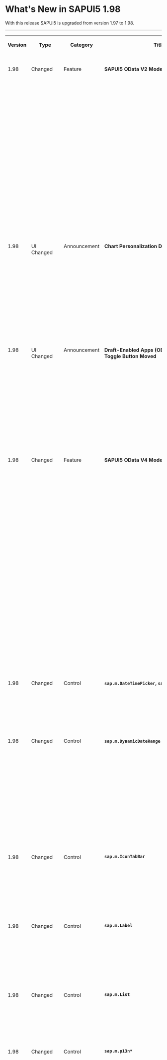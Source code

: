 <!-- loiod9f16f2262a947ef9cd5b58f11c54b6e -->

# What's New in SAPUI5 1.98

With this release SAPUI5 is upgraded from version 1.97 to 1.98.



****


<table>
<tr>
<th valign="top">

Version



</th>
<th valign="top">

Type



</th>
<th valign="top">

Category



</th>
<th valign="top">

Title



</th>
<th valign="top">

Description



</th>
<th valign="top">

Action



</th>
<th valign="top">

Available as of



</th>
</tr>
<tr>
<td valign="top">

1.98 



</td>
<td valign="top">

Changed 



</td>
<td valign="top">

Feature 



</td>
<td valign="top">

**SAPUI5 OData V2 Model** 



</td>
<td valign="top">

**SAPUI5 OData V2 Model**

The new version of the SAPUI5 OData V2 model introduces the following features:

-   The `sap.ui.model.odata.v2.ODataListBinding#create` method, which allows to create transient entries in a list binding similar to its counterpart in the OData V4 model. For more information, see [Creating Entities](../04_Essentials/odata-v2-model-6c47b2b.md#loio4c4cd99af9b14e08bb72470cc7cabff4).

-   You can now create inactive contexts using `sap.ui.model.odata.v2.ODataListBinding#create`. There is no POST request for an inactive context. The context will become active as soon as any of its properties is changed. Once this happens, the `createActivate` event is raised, enabling the application to create a new inactive context.

    Inactive contexts do not influence `sap.ui.model.odata.v2.ODataListBinding#getCount`. They are neither pending changes nor are they reset by `sap.ui.model.odata.v2.ODataModel#resetChanges`. For more information, see [Creating Entities](../04_Essentials/odata-v2-model-6c47b2b.md#loio4c4cd99af9b14e08bb72470cc7cabff4).

-   The `getAllCurrentContexts` method for list bindings returns all current contexts without raising a request.For more information, see [`sap.ui.model.ListBinding#getAllCurrentContexts`](https://ui5.sap.com/#/api/sap.ui.model.ListBinding%23methods/getAllCurrentContexts).


<sub>Changed•Feature•Info Only•1.98</sub>



</td>
<td valign="top">

Info Only



</td>
<td valign="top">

2022-01-27



</td>
</tr>
<tr>
<td valign="top">

1.98 



</td>
<td valign="top">

UI Changed 



</td>
<td valign="top">

Announcement 



</td>
<td valign="top">

**Chart Personalization Dialog Updated** 



</td>
<td valign="top">

**Chart Personalization Dialog Updated**

> ### Note:  
> The following information concerns important changes for end users. These changes may require end users to adjust and/or test cases to be adapted, but they won't stop or disrupt software or processes.

We have improved the dialog based on UX research. The panel for the dimension and measure selection has been updated and the option to select a chart type has been removed from the dialog. The switch is now available from the *Chart* toolbar.

<sub>UI Changed•Announcement•Info Only•1.98</sub>



</td>
<td valign="top">

Info Only 



</td>
<td valign="top">

2022-01-27



</td>
</tr>
<tr>
<td valign="top">

1.98 



</td>
<td valign="top">

UI Changed 



</td>
<td valign="top">

Announcement 



</td>
<td valign="top">

**Draft-Enabled Apps \(OData V2\): Draft Toggle Button Moved** 



</td>
<td valign="top">

**Draft-Enabled Apps \(OData V2\): Draft Toggle Button Moved**

> ### Note:  
> The following information concerns important changes for end users. These changes may require end users to adjust and/or test cases to be adapted, but they won't stop or disrupt software or processes.

In draft-enabled list reports and object pages, the *Hide/Show Draft Values* toggle button has been removed from the toolbar. The option to hide or show draft values can now be found in the *Editing Status* dropdown list. For more information, see [Toggling Between Draft and Saved Values](../06_SAP_Fiori_Elements/toggling-between-draft-and-saved-values-fd3950a.md).

<sub>UI Changed•Announcement•Info Only•1.98</sub>



</td>
<td valign="top">

Info Only 



</td>
<td valign="top">

2022-01-27



</td>
</tr>
<tr>
<td valign="top">

1.98 



</td>
<td valign="top">

Changed 



</td>
<td valign="top">

Feature 



</td>
<td valign="top">

**SAPUI5 OData V4 Model** 



</td>
<td valign="top">

**SAPUI5 OData V4 Model**

The new version of the SAPUI5 OData V4 model introduces the following features:

-   You can now replace a row context of a list with a sibling entity of the same collection. The sibling entity must be available as a :1 navigation property and is accessed with an operation binding. For more information, see [Draft Handling with the OData V4 Model](../04_Essentials/draft-handling-with-the-odata-v4-model-40986e6.md).

-   An application can now create inactive contexts in a list binding using the `bInactive` parameter of `sap.ui.model.odata.v4.ODataListBinding#create`, provided the update group of the binding is an `Auto` group. There is no POST request for an inactive context. The context will become active as soon as any of its properties is changed. Once this happens, the `createActivate` event is raised, enabling the application to create a new inactive context.

    Inactive contexts do not influence `sap.ui.model.odata.v4.ODataListBinding#getCount`. They are neither pending changes nor are they reset by `sap.ui.model.odata.v4.ODataListBinding#resetChanges` or `sap.ui.model.odata.v4.ODataModel#resetChanges`. For more information, see [Creating an Entity](../04_Essentials/creating-an-entity-c9723f8.md).

-   The `sap.ui.model.odata.v4.ODataListBinding#getAllCurrentContexts` method returns all current contexts without raising a request.

-   The experimental `sap.ui.model.odata.v4.ODataContextBinding#moveEntityTo` method introduced with SAPUI5 1.95 is deprecated.


<sub>Changed•Feature•Info Only•1.98</sub>



</td>
<td valign="top">

Info Only 



</td>
<td valign="top">

2022-01-27



</td>
</tr>
<tr>
<td valign="top">

1.98 



</td>
<td valign="top">

Changed 



</td>
<td valign="top">

Control 



</td>
<td valign="top">

**`sap.m.DateTimePicker`, `sap.m.TimePicker`** 



</td>
<td valign="top">

**`sap.m.DateTimePicker`, `sap.m.TimePicker`**

We have introduced a shortcut button that focuses the current time. The button is shown if the new `showCurrentTimeButton` property is set to true. For more information, see the [API Reference](https://ui5.sap.com/#/api/sap.m.TimePicker) and the [Sample](https://ui5.sap.com/#/entity/sap.m.TimePicker/sample/sap.m.sample.TimePicker).

<sub>Changed•Control•Info Only•1.98</sub>



</td>
<td valign="top">

Info Only 



</td>
<td valign="top">

2022-01-27



</td>
</tr>
<tr>
<td valign="top">

1.98 



</td>
<td valign="top">

Changed 



</td>
<td valign="top">

Control 



</td>
<td valign="top">

**`sap.m.DynamicDateRange` \(Experimental\)** 



</td>
<td valign="top">

**`sap.m.DynamicDateRange` \(Experimental\)**

-   When the user types something in the input field of the control, the displayed suggestion items now appear in groups if the `enableGroupHeaders` property is set to `true`.

-   We have added new standard options to the control that represent the first or the last day of the current week, month, quarter, or year.

-   The `StandardDynamicDateRangeKeys` is now an enumeration with keys matching the values. The default value of the `DynamicDateRange` control’s `options` property is now a full array of the keys \(before it was an empty array\).


For more information, see the [API Reference](https://ui5.sap.com/#/api/sap.m.DynamicDateRange) and the [Samples](https://ui5.sap.com/#/entity/sap.m.DynamicDateRange).

<sub>Changed•Control•Info Only•1.98</sub>



</td>
<td valign="top">

Info Only 



</td>
<td valign="top">

2022-01-27



</td>
</tr>
<tr>
<td valign="top">

1.98 



</td>
<td valign="top">

Changed 



</td>
<td valign="top">

Control 



</td>
<td valign="top">

**`sap.m.IconTabBar`** 



</td>
<td valign="top">

**`sap.m.IconTabBar`**

There is a change in the way how the control computes and displays the number of tabs that are in the overflow buttons at both sides of the tabs area, when the property overflow mode is set to `StartAndEnd`. Now, only the top-level tabs are counted and not the nested sub-tabs. For more information, see the [API Reference](https://ui5.sap.com/#/api/sap.m.IconTabBar) and the [Sample](https://ui5.sap.com/#/entity/sap.m.IconTabBar/sample/sap.m.sample.IconTabBarStartAndEndOverflow).

<sub>Changed•Control•Info Only•1.98</sub>



</td>
<td valign="top">

Info Only 



</td>
<td valign="top">

2022-01-27



</td>
</tr>
<tr>
<td valign="top">

1.98 



</td>
<td valign="top">

Changed 



</td>
<td valign="top">

Control 



</td>
<td valign="top">

**`sap.m.Label`** 



</td>
<td valign="top">

**`sap.m.Label`**

We have introduced a new `showColon` property. If set to `true`, a colon \(:\) character is added to the label. This feature is useful in cases when the Label is used independently. In contrast, when the Label is in a Form or in a Simple Form, the colon \(:\) character is displayed automatically regardless of the value of the `showColon` property. For more information, see the [API Reference](https://ui5.sap.com/#/api/sap.m.Label).

<sub>Changed•Control•Info Only•1.98</sub>



</td>
<td valign="top">

Info Only 



</td>
<td valign="top">

2022-01-27



</td>
</tr>
<tr>
<td valign="top">

1.98 



</td>
<td valign="top">

Changed 



</td>
<td valign="top">

Control 



</td>
<td valign="top">

**`sap.m.List`** 



</td>
<td valign="top">

**`sap.m.List`**

You can now display an avatar in your list instead of an image or icon. We have integrated the `sap.m.Avatar` control as an aggregation of `StandardListItem`. For more information, see the [API Reference](https://ui5.sap.com/#/api/sap.m.StandardListItem%23aggregations) and the [Sample](https://ui5.sap.com/#/entity/sap.m.StandardListItem/sample/sap.m.sample.StandardListItemAvatar).

<sub>Changed•Control•Info Only•1.98</sub>



</td>
<td valign="top">

Info Only 



</td>
<td valign="top">

2022-01-27



</td>
</tr>
<tr>
<td valign="top">

1.98 



</td>
<td valign="top">

Changed 



</td>
<td valign="top">

Control 



</td>
<td valign="top">

**`sap.m.p13n*`** 



</td>
<td valign="top">

**`sap.m.p13n*`**

We have made personalization within a table or list more reusable. Different panels with reusable content for the various types of personalization are now available for freestyle use in your application.

The following panels are available \(as experimental APIs\):

-   `sap.m.p13n.SelectionPanel`

    Defines a number of properties that allow you to select and deselect fields as columns in your table, for example, and to change their order.

-   `sap.m.p13n.SortPanel`

    Defines a number of properties that allow you to sort your items based on various criteria, for example, in ascending or descending order.

-   `sap.m.p13n.GroupPanel`

    Defines a number of properties that allow you to group your data.


The panels are aggregated to `sap.m.p13n.Popup` \(experimental\), which serves as a container for all the panels.

For more information, see the [API Reference](https://ui5.sap.com/#/api/sap.m.p13n) and the [Sample](https://ui5.sap.com/#/entity/sap.m.p13n.Popup/sample/sap.m.sample.p13n.Popup).

<sub>Changed•Control•Info Only•1.98</sub>



</td>
<td valign="top">

Info Only 



</td>
<td valign="top">

2022-01-27



</td>
</tr>
<tr>
<td valign="top">

1.98 



</td>
<td valign="top">

Changed 



</td>
<td valign="top">

Control 



</td>
<td valign="top">

**`sap.m.SinglePlanningCalendar`** 



</td>
<td valign="top">

**`sap.m.SinglePlanningCalendar`**

With the new `firstDayOfWeek` property, you can now set the first day of a week displayed in the Week and Month views of the control. If there is no valid value set, the default from the user locale is used. For more information, see the [API Reference](https://ui5.sap.com/#/api/sap.m.SinglePlanningCalendar) and the [Sample](https://ui5.sap.com/#/entity/sap.m.SinglePlanningCalendar/sample/sap.m.sample.SinglePlanningCalendarSnappingHeader).

<sub>Changed•Control•Info Only•1.98</sub>



</td>
<td valign="top">

Info Only 



</td>
<td valign="top">

2022-01-27



</td>
</tr>
<tr>
<td valign="top">

1.98 



</td>
<td valign="top">

Changed 



</td>
<td valign="top">

Control 



</td>
<td valign="top">

**`sap.m.upload.UploadSet`** 



</td>
<td valign="top">

**`sap.m.upload.UploadSet`**

For the `uploadCompleted` event, an additional JSON response object is now passed. Along with it, some of its parameters are also passed such as response, `responseXML`, `readyState`, status, and headers. It helps you to understand if the upload is complete.

<sub>Changed•Control•Info Only•1.98</sub>



</td>
<td valign="top">

Info Only 



</td>
<td valign="top">

2022-01-27



</td>
</tr>
<tr>
<td valign="top">

1.98 



</td>
<td valign="top">

Changed 



</td>
<td valign="top">

Control 



</td>
<td valign="top">

**`sap.ui.comp.smartchart.SmartChart`** 



</td>
<td valign="top">

**`sap.ui.comp.smartchart.SmartChart`**

We have improved and simplified the usability of the *View Settings* dialog for the `SmartChart` control and made it more consistent with the personalization dialogs for the other smart controls.

The following changes have been made:

-   The dialog now shows the data visualized based on fields and layout options \(formerly called "roles"\) in a table that is grouped by dimensions and measures \(formerly called "type"\).

-   You can now select the chart type in the toolbar only.

-   The selected fields are shown automatically.

-   The dialog now automatically provides layout options that are compatible with the selected chart type.

-   You can select new dimensions or measures in an additional row.


![](images/SmartChart_ViewSettings_WN_a5bc782.png)For more information, see the [Sample](https://ui5.sap.com/#/entity/sap.ui.comp.smartchart.SmartChart/sample/sap.ui.comp.sample.smartchart.general). 

<sub>Changed•Control•Info Only•1.98</sub>



</td>
<td valign="top">

Info Only 



</td>
<td valign="top">

2022-01-27



</td>
</tr>
<tr>
<td valign="top">

1.98 



</td>
<td valign="top">

Changed 



</td>
<td valign="top">

Control 



</td>
<td valign="top">

**`sap.ui.comp.smartfilterbar.SmartFilterBar` and `sap.ui.comp.smartfield.SmartField`** 



</td>
<td valign="top">

**`sap.ui.comp.smartfilterbar.SmartFilterBar` and `sap.ui.comp.smartfield.SmartField`**

`SmartFilterBar` and `SmartField` now support the `com.sap.vocabularies.UI.v1.PresentationVariant.SortOrder` annotation for value lists with fixed values. This allows you to overwrite the backend sorting. For more information, see the [API Reference](https://ui5.sap.com/#/api/sap.ui.comp.smartfilterbar.SmartFilterBar%23annotations/PresentationVariant) and the [Sample](https://ui5.sap.com/#/entity/sap.ui.comp.smartfilterbar.SmartFilterBar/sample/sap.ui.comp.sample.smartfilterbar.PresentationVariantSortOrderAnnotation) for `SmartFilterBar`, the [API Reference](https://ui5.sap.com/#/api/sap.ui.comp.smartfield.SmartField%23annotations/PresentationVariant), and the [Sample](https://ui5.sap.com/#/entity/sap.ui.comp.smartfield.SmartField/sample/sap.ui.comp.sample.smartfield.PresentationVariantSortOrderAnnotation) for `SmartField`. 

<sub>Changed•Control•Info Only•1.98</sub>



</td>
<td valign="top">

Info Only 



</td>
<td valign="top">

2022-01-27



</td>
</tr>
<tr>
<td valign="top">

1.98 



</td>
<td valign="top">

Changed 



</td>
<td valign="top">

Control 



</td>
<td valign="top">

**`sap.ui.comp.smartfilterbar.SmartFilterBar`** 



</td>
<td valign="top">

**`sap.ui.comp.smartfilterbar.SmartFilterBar`**

-   Until now, `SmartFilterBar` was using `sap.m.DatePicker` for single date filters that use the `Edm.DateTime` OData type with the `sap:display-format="Date"` annotation, and `Edm.String` OData type with the `sap:filter-restriction="single-value"` annotation. Now, the control supports the new `sap.m.DynamicDateRange` control for single date filters. This allows you to store semantic dates and restore them later when navigating or selecting a variant.

    In addition, we've adopted new single date options such as the first day of the current week, last day of the current week, first day of the current month, etc.

-   `SmartFilterBar` now also supports the option to set a default operator for date range and single date controls. With this improvement, we’ve made it a lot easier to change the default operator in the XML view via control configuration. Note that this method is not applicable for operators that need a parameter, for example 'Next X Days' where X is the required parameter.

    For more information, see the [Sample](https://ui5.sap.com/#/entity/sap.ui.comp.smartfilterbar.SmartFilterBar/sample/sap.ui.comp.sample.smartfilterbar.UseDateRangeType).


<sub>Changed•Control•Info Only•1.98</sub>



</td>
<td valign="top">

Info Only 



</td>
<td valign="top">

2022-01-27



</td>
</tr>
<tr>
<td valign="top">

1.98 



</td>
<td valign="top">

Changed 



</td>
<td valign="top">

Control 



</td>
<td valign="top">

**`sap.ui.comp.valuehelpdialog.ValueHelpDialog`** 



</td>
<td valign="top">

**`sap.ui.comp.valuehelpdialog.ValueHelpDialog`**

After introducing the visualization of multiple consecutive whitespace characters in the `SmartField` and `SmartFilterBar` controls in versions 1.96 and 1.97 respectively, we've now added this feature to the `ValueHelpDialog` control as well.

<sub>Changed•Control•Info Only•1.98</sub>



</td>
<td valign="top">

Info Only 



</td>
<td valign="top">

2022-01-27



</td>
</tr>
<tr>
<td valign="top">

1.98 



</td>
<td valign="top">

Changed 



</td>
<td valign="top">

Control 



</td>
<td valign="top">

**`sap.ui.integration.widgets.Card`** 



</td>
<td valign="top">

**`sap.ui.integration.widgets.Card`**

-   We have introduced a new filter type – Search \(experimental\). To define it, you only have to set the filter's `type` property to `Search`, and then specify the optional initial value of the filter and the placeholder of the field. For more information, see the [Search Filter](https://ui5.sap.com/test-resources/sap/ui/integration/demokit/cardExplorer/webapp/index.html#/learn/filters/search) section and the [Sample](https://ui5.sap.com/test-resources/sap/ui/integration/demokit/cardExplorer/webapp/index.html#/explore/searchFilter) in the Card Explorer.

-   Integration cards now support \(experimentally\) CSRF tokens as a method to prevent CSRF attacks. For more information, see the [CSRF Tokens](https://ui5.sap.com/test-resources/sap/ui/integration/demokit/cardExplorer/webapp/index.html#/learn/configuration/csrfTokens) section and the [Sample](https://ui5.sap.com/test-resources/sap/ui/integration/demokit/cardExplorer/webapp/index.html#/explore/data/csrf) in the Card Explorer.

-   The submit action of the Adaptive card supports binding syntax. This allows card developers to map the values entered by the end user to the payload structure expected by the back-end service. For more information, see the [Action Handlers](https://ui5.sap.com/test-resources/sap/ui/integration/demokit/cardExplorer/webapp/index.html#/learn/configuration/actionHandlers) section and the [Sample](https://ui5.sap.com/test-resources/sap/ui/integration/demokit/cardExplorer/webapp/index.html#/explore/adaptive/adaptive-action-submit-custom-payload) in the Card Explorer.

-   We have added support for more HTTP request methods. Together with GET and POST, Integration cards now also support PUT, PATCH, DELETE, OPTIONS, and HEAD methods. For more information, see the [Data Handling](https://ui5.sap.com/test-resources/sap/ui/integration/demokit/cardExplorer/webapp/index.html#/learn/features/data) section in the Card Explorer.

-   Object cards are \(experimentally\) enhanced with new item types and a new attribute. The new item types are `NumericData`, which shows some KPIs, and `Status`. The new attribute is `maxLines` - it represents the maximum number of lines the text can take. For more information, see the [Object Card](https://ui5.sap.com/test-resources/sap/ui/integration/demokit/cardExplorer/webapp/index.html#/learn/types/object) section, the [To Do Card](https://ui5.sap.com/test-resources/sap/ui/integration/demokit/cardExplorer/webapp/index.html#/explore/object/todoCard) sample, and [Additional Object Details](https://ui5.sap.com/test-resources/sap/ui/integration/demokit/cardExplorer/webapp/index.html#/explore/object/additionalObjectDetails) sample in the Card Explorer.

-   We have updated the `sap.ui.integration.widgets.Card` of type Adaptive with the new 1.01 version of UI5 Web Components. For more information, see the [Adaptive Card](https://ui5.sap.com/test-resources/sap/ui/integration/demokit/cardExplorer/webapp/index.html#/learn/types/adaptive) section in the Card Explorer.
-   We have updated the `sap.ui.integration.widgets.Card` of type Adaptive to support the newest templating and markdown features available for Microsoft Adaptive Cards, by getting the latest versions of `adaptivecards-templating`, `adaptive-expressions`, and `markdown-it`. Due to changes in the templating syntax, developers should adapt their applications when they switch to version 1.98. For more information, see the [Adaptive Card](https://ui5.sap.com/test-resources/sap/ui/integration/demokit/cardExplorer/webapp/index.html#/learn/types/adaptive) section and the [Templating](https://ui5.sap.com/test-resources/sap/ui/integration/demokit/cardExplorer/webapp/index.html#/explore/adaptive/templating) and [Markdown](https://ui5.sap.com/test-resources/sap/ui/integration/demokit/cardExplorer/webapp/index.html#/explore/adaptive/markdown) Samples in the Card Explorer. 

<sub>Changed•Control•Info Only•1.98</sub>



</td>
<td valign="top">

Info Only 



</td>
<td valign="top">

2022-01-27



</td>
</tr>
<tr>
<td valign="top">

1.98 



</td>
<td valign="top">

Changed 



</td>
<td valign="top">

Control 



</td>
<td valign="top">

**`sap.ui.richtexteditor.RichTextEditor`** 



</td>
<td valign="top">

**`sap.ui.richtexteditor.RichTextEditor`**

We have updated the TinyMCE version 5 used in `sap.ui.richtexteditor.RichTextEditor` to TinyMCE 5.10.2. We recommend switching to the newer version, as v4 is no longer supported by TinyMCE and will not receive updates. For more information, see [sap.ui.richtexteditor](../10_More_About_Controls/sap-ui-richtexteditor-d4f3f15.md) and the [Samples](https://ui5.sap.com/#/entity/sap.ui.richtexteditor.RichTextEditor).

<sub>Changed•Control•Info Only•1.98</sub>



</td>
<td valign="top">

Info Only 



</td>
<td valign="top">

2022-01-27



</td>
</tr>
<tr>
<td valign="top">

1.98 



</td>
<td valign="top">

Deprecated 



</td>
<td valign="top">

Control 



</td>
<td valign="top">

**`sap.f.IllustratedMessage` / `sap.m.IllustratedMessage`** 



</td>
<td valign="top">

**`sap.f.IllustratedMessage` / `sap.m.IllustratedMessage`**

The `sap.f.IllustratedMessage` and its related classes are now moved to the `sap.m` library. The `sap.f` classes and their documentation are kept for compatibility reasons and are marked as deprecated. All of them extend their `sap.m` version.For more information, see the [API Reference](https://ui5.sap.com/#/api/sap.f.IllustratedMessage).

<sub>Deprecated•Control•Info Only•1.98</sub>



</td>
<td valign="top">

Info Only 



</td>
<td valign="top">

2022-01-27



</td>
</tr>
<tr>
<td valign="top">

1.98 



</td>
<td valign="top">

Deprecated 



</td>
<td valign="top">

Control 



</td>
<td valign="top">

**`sap.m.P13n*`** 



</td>
<td valign="top">

**`sap.m.P13n*`**

The following entities have been deprecated and replaced with the new personalization panels:

-   `sap.m.P13nDialog`

-   `sap.m.P13nColumnsPanel`

-   `sap.m.P13nSortPanel`

-   `sap.m.P13nGroupPanel`


<sub>Deprecated•Control•Info Only•1.98</sub>



</td>
<td valign="top">

Info Only 



</td>
<td valign="top">

2022-01-27



</td>
</tr>
<tr>
<td valign="top">

1.98 



</td>
<td valign="top">

Changed 



</td>
<td valign="top">

SAP Fiori Elements 



</td>
<td valign="top">

**SAP Fiori elements for OData V2** 



</td>
<td valign="top">

**SAP Fiori elements for OData V2**

The following changes and new features are available for SAP Fiori elements for OData V2:

-   Keyboard shortcuts for standard actions such as create, delete, edit, etc., can now get redirected to extension actions that replace the standard action. For more information, see [Keyboard Shortcuts](../06_SAP_Fiori_Elements/keyboard-shortcuts-0cd318c.md).

-   An additional filter option, *All \(Hiding Drafts\)*, is now available for the *Editing Status* filter field, for all draft applications. It replaces the draft toggle button in the list report table toolbar. Also, with this change, the draft toggle feature is available by default in draft-enabled applications. For more information, see [Toggling Between Draft and Saved Values](../06_SAP_Fiori_Elements/toggling-between-draft-and-saved-values-fd3950a.md).

-   It’s now possible to mass edit records in the list report page using the Edit dialog. For more information, see [Enabling Editing Using a Dialog \(Mass Edit\) in the List Report](../06_SAP_Fiori_Elements/enabling-editing-using-a-dialog-mass-edit-in-the-list-report-7cc4f04.md).

-   You now have an option to navigate from the list report to an object page directly in edit mode. For more information, see [Navigation to an Object Page in Edit Mode](../06_SAP_Fiori_Elements/navigation-to-an-object-page-in-edit-mode-8665847.md).

-   A validation of required fields is now possible before the object create request for non-draft objects. For more information, see [Validation of Required Fields in Non-draft Applications](../06_SAP_Fiori_Elements/validation-of-required-fields-in-non-draft-applications-400565b.md).

-   The visual filter section in the *Adapt Filter* dialog now supports dropdown-based filtering. The visual filters are now filtered based on the selection made, such as: *Visible*, *Active*, *Mandatory*, etc.

-   The visual filters now display the text associated with the units such as currency or unit of measures. For more information, see [Visual Filters](../06_SAP_Fiori_Elements/visual-filters-1714720.md).


<sub>Changed•SAP Fiori Elements•Info Only•1.98</sub>



</td>
<td valign="top">

Info Only 



</td>
<td valign="top">

2022-01-27



</td>
</tr>
<tr>
<td valign="top">

1.98 



</td>
<td valign="top">

Changed 



</td>
<td valign="top">

SAP Fiori Elements 



</td>
<td valign="top">

**SAP Fiori elements for OData V4** 



</td>
<td valign="top">

**SAP Fiori elements for OData V4**

The following changes and new features are available for SAP Fiori elements for OData V4:

-   The `FilterBar` building block now supports default values and custom filters. For more information, see  <?sap-ot O2O class="- topic/xref " href="24c1304739dd4f19af0ce2482c4d9bbe.xml" text="Building Blocks" desc="" xtrc="xref:62" xtrf="file:/home/builder/src/dita-all/zyl1693565473561/loioa82e269bbb584cfcbdbd3ae8765d8e7f_en-US/src/content/localization/en-us/d9f16f2262a947ef9cd5b58f11c54b6e.xml" ?> .

-   SAP Fiori elements now enables you to navigate to a different internal target. For more information, see [Example: Enable Internal Navigation to Different Detail Page](../06_SAP_Fiori_Elements/example-enable-internal-navigation-to-different-detail-page-75002b3.md).

-   Users can now navigate to an app by clicking on the header of a KPI card. For more information, see [Creating Key Performance Indicator Tags](../06_SAP_Fiori_Elements/creating-key-performance-indicator-tags-d80a360.md).

-   Optimizations for the automatic column width calculation in tables are available for the `FieldGroup` and `Date`, both in display and edit mode. For more information, see [Setting the Default Column Width](../06_SAP_Fiori_Elements/setting-the-default-column-width-a765253.md).

-   SAP Fiori elements now supports restrictions for the MIME type and file size for `Edm.Stream` properties. For more information, see [Different Representations of a Field](../06_SAP_Fiori_Elements/different-representations-of-a-field-c18ada4.md).


<sub>Changed•SAP Fiori Elements•Info Only•1.98</sub>



</td>
<td valign="top">

Info Only 



</td>
<td valign="top">

2022-01-27



</td>
</tr>
</table>

**Related Information**  


[What's New in SAPUI5 1.117](what-s-new-in-sapui5-1-117-029d3b4.md "With this release SAPUI5 is upgraded from version 1.116 to 1.117.")

[What's New in SAPUI5 1.116](what-s-new-in-sapui5-1-116-ebd6f34.md "With this release SAPUI5 is upgraded from version 1.115 to 1.116.")

[What's New in SAPUI5 1.115](what-s-new-in-sapui5-1-115-409fde8.md "With this release SAPUI5 is upgraded from version 1.114 to 1.115.")

[What's New in SAPUI5 1.114](what-s-new-in-sapui5-1-114-890fce1.md "With this release SAPUI5 is upgraded from version 1.113 to 1.114.")

[What's New in SAPUI5 1.113](what-s-new-in-sapui5-1-113-a9553fe.md "With this release SAPUI5 is upgraded from version 1.112 to 1.113.")

[What's New in SAPUI5 1.112](what-s-new-in-sapui5-1-112-34afc69.md "With this release SAPUI5 is upgraded from version 1.111 to 1.112.")

[What's New in SAPUI5 1.111](what-s-new-in-sapui5-1-111-7a67837.md "With this release SAPUI5 is upgraded from version 1.110 to 1.111.")

[What's New in SAPUI5 1.110](what-s-new-in-sapui5-1-110-71a855c.md "With this release SAPUI5 is upgraded from version 1.109 to 1.110.")

[What's New in SAPUI5 1.109](what-s-new-in-sapui5-1-109-3264bd2.md "With this release SAPUI5 is upgraded from version 1.108 to 1.109.")

[What's New in SAPUI5 1.108](what-s-new-in-sapui5-1-108-66e33f0.md "With this release SAPUI5 is upgraded from version 1.107 to 1.108.")

[What's New in SAPUI5 1.107](what-s-new-in-sapui5-1-107-d4ff916.md "With this release SAPUI5 is upgraded from version 1.106 to 1.107.")

[What's New in SAPUI5 1.106](what-s-new-in-sapui5-1-106-5b497b0.md "With this release SAPUI5 is upgraded from version 1.105 to 1.106.")

[What's New in SAPUI5 1.105](what-s-new-in-sapui5-1-105-4d6c00e.md "With this release SAPUI5 is upgraded from version 1.104 to 1.105.")

[What's New in SAPUI5 1.104](what-s-new-in-sapui5-1-104-69e567c.md "With this release SAPUI5 is upgraded from version 1.103 to 1.104.")

[What's New in SAPUI5 1.103](what-s-new-in-sapui5-1-103-0e98c76.md "With this release SAPUI5 is upgraded from version 1.102 to 1.103.")

[What's New in SAPUI5 1.102](what-s-new-in-sapui5-1-102-f038c99.md "With this release SAPUI5 is upgraded from version 1.101 to 1.102.")

[What's New in SAPUI5 1.101](what-s-new-in-sapui5-1-101-7733b00.md "With this release SAPUI5 is upgraded from version 1.100 to 1.101.")

[What's New in SAPUI5 1.100](what-s-new-in-sapui5-1-100-27dec1d.md "With this release SAPUI5 is upgraded from version 1.99 to 1.100.")

[What's New in SAPUI5 1.99](what-s-new-in-sapui5-1-99-4f35848.md "With this release SAPUI5 is upgraded from version 1.98 to 1.99.")

[What's New in SAPUI5 1.97](what-s-new-in-sapui5-1-97-fa0e282.md "With this release SAPUI5 is upgraded from version 1.96 to 1.97.")

[What's New in SAPUI5 1.96](what-s-new-in-sapui5-1-96-7a9269f.md "With this release SAPUI5 is upgraded from version 1.95 to 1.96.")

[What's New in SAPUI5 1.95](what-s-new-in-sapui5-1-95-a1aea67.md "With this release SAPUI5 is upgraded from version 1.94 to 1.95.")

[What's New in SAPUI5 1.94](what-s-new-in-sapui5-1-94-c40f1e6.md "With this release SAPUI5 is upgraded from version 1.93 to 1.94.")

[What's New in SAPUI5 1.93](what-s-new-in-sapui5-1-93-f273340.md "With this release SAPUI5 is upgraded from version 1.92 to 1.93.")

[What's New in SAPUI5 1.92](what-s-new-in-sapui5-1-92-1ef345d.md "With this release SAPUI5 is upgraded from version 1.91 to 1.92.")

[What's New in SAPUI5 1.91](what-s-new-in-sapui5-1-91-0a2bd79.md "With this release SAPUI5 is upgraded from version 1.90 to 1.91.")

[What's New in SAPUI5 1.90](what-s-new-in-sapui5-1-90-91c10c2.md "With this release SAPUI5 is upgraded from version 1.89 to 1.90.")

[What's New in SAPUI5 1.89](what-s-new-in-sapui5-1-89-e56cddc.md "With this release SAPUI5 is upgraded from version 1.88 to 1.89.")

[What's New in SAPUI5 1.88](what-s-new-in-sapui5-1-88-e15a206.md "With this release SAPUI5 is upgraded from version 1.87 to 1.88.")

[What's New in SAPUI5 1.87](what-s-new-in-sapui5-1-87-b506da7.md "With this release SAPUI5 is upgraded from version 1.86 to 1.87.")

[What's New in SAPUI5 1.86](what-s-new-in-sapui5-1-86-4c1c959.md "With this release SAPUI5 is upgraded from version 1.85 to 1.86.")

[What's New in SAPUI5 1.85](what-s-new-in-sapui5-1-85-1d18eb5.md "With this release SAPUI5 is upgraded from version 1.84 to 1.85.")

[What's New in SAPUI5 1.84](what-s-new-in-sapui5-1-84-dc76640.md "With this release SAPUI5 is upgraded from version 1.82 to 1.84.")

[What's New in SAPUI5 1.82](what-s-new-in-sapui5-1-82-3a8dd13.md "With this release SAPUI5 is upgraded from version 1.81 to 1.82.")

[What's New in SAPUI5 1.81](what-s-new-in-sapui5-1-81-f5e2a21.md "With this release SAPUI5 is upgraded from version 1.80 to 1.81.")

[What's New in SAPUI5 1.80](what-s-new-in-sapui5-1-80-8cee506.md "With this release SAPUI5 is upgraded from version 1.79 to 1.80.")

[What's New in SAPUI5 1.79](what-s-new-in-sapui5-1-79-99c4cdc.md "With this release SAPUI5 is upgraded from version 1.78 to 1.79.")

[What's New in SAPUI5 1.78](what-s-new-in-sapui5-1-78-f09b63e.md "With this release SAPUI5 is upgraded from version 1.77 to 1.78.")

[What's New in SAPUI5 1.77](what-s-new-in-sapui5-1-77-c46b439.md "With this release SAPUI5 is upgraded from version 1.76 to 1.77.")

[What's New in SAPUI5 1.76](what-s-new-in-sapui5-1-76-aad03b5.md "With this release SAPUI5 is upgraded from version 1.75 to 1.76.")

[What's New in SAPUI5 1.75](what-s-new-in-sapui5-1-75-5cbb62d.md "With this release SAPUI5 is upgraded from version 1.74 to 1.75.")

[What's New in SAPUI5 1.74](what-s-new-in-sapui5-1-74-c22208a.md "With this release SAPUI5 is upgraded from version 1.73 to 1.74.")

[What's New in SAPUI5 1.73](what-s-new-in-sapui5-1-73-231dd13.md "With this release SAPUI5 is upgraded from version 1.72 to 1.73.")

[What's New in SAPUI5 1.72](what-s-new-in-sapui5-1-72-521cad9.md "With this release SAPUI5 is upgraded from version 1.71 to 1.72.")

[What's New in SAPUI5 1.71](what-s-new-in-sapui5-1-71-a93a6a3.md "With this release SAPUI5 is upgraded from version 1.70 to 1.71.")

[What's New in SAPUI5 1.70](what-s-new-in-sapui5-1-70-f073d69.md "With this release SAPUI5 is upgraded from version 1.69 to 1.70.")

[What's New in SAPUI5 1.69](what-s-new-in-sapui5-1-69-89a18bd.md "With this release SAPUI5 is upgraded from version 1.68 to 1.69.")

[What's New in SAPUI5 1.68](what-s-new-in-sapui5-1-68-f94bf93.md "With this release SAPUI5 is upgraded from version 1.67 to 1.68.")

[What's New in SAPUI5 1.67](what-s-new-in-sapui5-1-67-a6b1472.md "With this release SAPUI5 is upgraded from version 1.66 to 1.67.")

[What's New in SAPUI5 1.66](what-s-new-in-sapui5-1-66-c9896e9.md "With this release SAPUI5 is upgraded from version 1.65 to 1.66.")

[What's New in SAPUI5 1.65](what-s-new-in-sapui5-1-65-0f5acfd.md "With this release SAPUI5 is upgraded from version 1.64 to 1.65.")

[What's New in SAPUI5 1.64](what-s-new-in-sapui5-1-64-0e30822.md "With this release SAPUI5 is upgraded from version 1.63 to 1.64.")

[What's New in SAPUI5 1.63](what-s-new-in-sapui5-1-63-e8d9da7.md "With this release SAPUI5 is upgraded from version 1.62 to 1.63.")

[What's New in SAPUI5 1.62](what-s-new-in-sapui5-1-62-771f4d5.md "With this release SAPUI5 is upgraded from version 1.61 to 1.62.")

[What's New in SAPUI5 1.61](what-s-new-in-sapui5-1-61-d991552.md "With this release SAPUI5 is upgraded from version 1.60 to 1.61.")

[What's New in SAPUI5 1.60](what-s-new-in-sapui5-1-60-5a0e1f7.md "With this release SAPUI5 is upgraded from version 1.58 to 1.60.")

[What's New in SAPUI5 1.58](what-s-new-in-sapui5-1-58-7c927aa.md "With this release SAPUI5 is upgraded from version 1.56 to 1.58.")

[What's New in SAPUI5 1.56](what-s-new-in-sapui5-1-56-108b7fd.md "With this release SAPUI5 is upgraded from version 1.54 to 1.56.")

[What's New in SAPUI5 1.54](what-s-new-in-sapui5-1-54-c838330.md "With this release SAPUI5 is upgraded from version 1.52 to 1.54.")

[What's New in SAPUI5 1.52](what-s-new-in-sapui5-1-52-849e1b6.md "With this release SAPUI5 is upgraded from version 1.50 to 1.52.")

[What's New in SAPUI5 1.50](what-s-new-in-sapui5-1-50-759e9f3.md "With this release SAPUI5 is upgraded from version 1.48 to 1.50.")

[What's New in SAPUI5 1.48](what-s-new-in-sapui5-1-48-fa1efac.md "With this release SAPUI5 is upgraded from version 1.46 to 1.48.")

[What's New in SAPUI5 1.46](what-s-new-in-sapui5-1-46-6307539.md "With this release SAPUI5 is upgraded from version 1.44 to 1.46.")

[What's New in SAPUI5 1.44](what-s-new-in-sapui5-1-44-a0cb7a0.md "With this release SAPUI5 is upgraded from version 1.42 to 1.44.")

[What's New in SAPUI5 1.42](what-s-new-in-sapui5-1-42-468b05d.md "With this release SAPUI5 is upgraded from version 1.40 to 1.42.")

[What's New in SAPUI5 1.40](what-s-new-in-sapui5-1-40-fbab50e.md "With this release SAPUI5 is upgraded from version 1.38 to 1.40.")

[What's New in SAPUI5 1.38](what-s-new-in-sapui5-1-38-f218918.md "With this release SAPUI5 is upgraded from version 1.36 to 1.38.")

